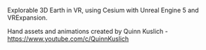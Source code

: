 Explorable 3D Earth in VR, using Cesium with Unreal Engine 5 and VRExpansion.

Hand assets and animations created by Quinn Kuslich - https://www.youtube.com/c/QuinnKuslich
